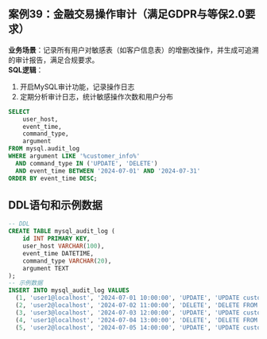 ## 案例39：金融交易操作审计（满足GDPR与等保2.0要求）  
**业务场景**：记录所有用户对敏感表（如客户信息表）的增删改操作，并生成可追溯的审计报告，满足合规要求。  
**SQL逻辑**：  
1. 开启MySQL审计功能，记录操作日志  
2. 定期分析审计日志，统计敏感操作次数和用户分布

```sql
SELECT
    user_host,
    event_time,
    command_type,
    argument
FROM mysql.audit_log
WHERE argument LIKE '%customer_info%'
  AND command_type IN ('UPDATE', 'DELETE')
  AND event_time BETWEEN '2024-07-01' AND '2024-07-31'
ORDER BY event_time DESC;
```

## DDL语句和示例数据
```sql
-- DDL
CREATE TABLE mysql_audit_log (
    id INT PRIMARY KEY,
    user_host VARCHAR(100),
    event_time DATETIME,
    command_type VARCHAR(20),
    argument TEXT
);
-- 示例数据
INSERT INTO mysql_audit_log VALUES
  (1, 'user1@localhost', '2024-07-01 10:00:00', 'UPDATE', 'UPDATE customer_info SET name = ...'),
  (2, 'user2@localhost', '2024-07-02 11:00:00', 'DELETE', 'DELETE FROM customer_info WHERE ...'),
  (3, 'user3@localhost', '2024-07-03 12:00:00', 'UPDATE', 'UPDATE customer_info SET phone = ...'),
  (4, 'user1@localhost', '2024-07-04 13:00:00', 'DELETE', 'DELETE FROM customer_info WHERE ...'),
  (5, 'user2@localhost', '2024-07-05 14:00:00', 'UPDATE', 'UPDATE customer_info SET address = ...');
``` 